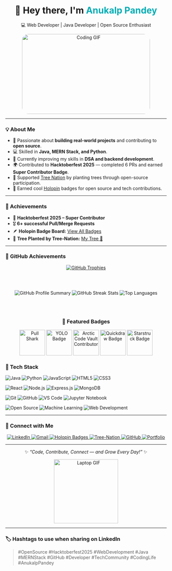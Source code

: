 <div align="center">

# 👋 Hey there, I'm <span style="color:#00ADB5;">Anukalp Pandey</span>  
💻 Web Developer | Java Developer | Open Source Enthusiast

<img src="https://media.giphy.com/media/qgQUggAC3Pfv687qPC/giphy.gif" width="400" height="250" alt="Coding GIF" style="border-radius: 20px;"/>

</div>

---

### 💡 **About Me**

- 🎯 Passionate about **building real-world projects** and contributing to **open source**.  
- 💻 Skilled in **Java, MERN Stack, and Python**.  
- 🌱 Currently improving my skills in **DSA and backend development**.  
- 🌍 Contributed to **Hacktoberfest 2025** — completed 6 PRs and earned **Super Contributor Badge**.  
- 🌳 Supported [Tree Nation](https://tree-nation.com/profile/anukalp-pandey) by planting trees through open-source participation.  
- 🏅 Earned cool [Holopin](https://www.holopin.io/@anukalp2804#badges) badges for open source and tech contributions.  

---


### 🏅 Achievements
- 🥇 **Hacktoberfest 2025 – Super Contributor**
- 🎖️ **6+ successful Pull/Merge Requests**
- 🪶 **Holopin Badge Board:** [View All Badges](https://www.holopin.io/@anukalp2804#badges)
- 🌿 **Tree Planted by Tree-Nation:** [My Tree 🌳](https://tree-nation.com/profile/anukalp-pandey)


---

### 🏅 **GitHub Achievements**

<div align="center">

<a href="https://github.com/anukalppandey">
  <img src="https://github-profile-trophy.vercel.app/?username=anukalppandey&theme=onedark&no-frame=true&margin-w=15&margin-h=15" alt="GitHub Trophies" />
</a>

<br/><br/>

<img src="https://github-profile-summary-cards.vercel.app/api/cards/profile-details?username=anukalppandey&theme=tokyonight" alt="GitHub Profile Summary"/>

<img src="https://github-readme-streak-stats.herokuapp.com/?user=anukalppandey&theme=tokyonight&hide_border=true" alt="GitHub Streak Stats"/>

<img src="https://github-readme-stats.vercel.app/api/top-langs/?username=anukalppandey&layout=compact&theme=tokyonight&hide_border=true" alt="Top Languages"/>

<br/><br/>

### 🦈 Featured Badges
<img src="https://github.githubassets.com/images/modules/profile/achievements/pull-shark-default.png" width="80" alt="Pull Shark"/> 
<img src="https://github.githubassets.com/images/modules/profile/achievements/yolo-default.png" width="80" alt="YOLO Badge"/>
<img src="https://github.githubassets.com/images/modules/profile/achievements/arctic-code-vault-contributor-default.png" width="80" alt="Arctic Code Vault Contributor"/> 
<img src="https://github.githubassets.com/images/modules/profile/achievements/quickdraw-default.png" width="80" alt="Quickdraw Badge"/>
<img src="https://github.githubassets.com/images/modules/profile/achievements/starstruck-default.png" width="80" alt="Starstruck Badge"/> 

</div>
 

### 🧰 Tech Stack

<p align="left">
  <!-- Languages -->
  <img src="https://img.shields.io/badge/Java-ED8B00?style=for-the-badge&logo=openjdk&logoColor=white" alt="Java" />
  <img src="https://img.shields.io/badge/Python-3776AB?style=for-the-badge&logo=python&logoColor=white" alt="Python" />
  <img src="https://img.shields.io/badge/JavaScript-F7DF1E?style=for-the-badge&logo=javascript&logoColor=black" alt="JavaScript" />
  <img src="https://img.shields.io/badge/HTML5-E34F26?style=for-the-badge&logo=html5&logoColor=white" alt="HTML5" />
  <img src="https://img.shields.io/badge/CSS3-1572B6?style=for-the-badge&logo=css3&logoColor=white" alt="CSS3" />
</p>

<p align="left">
  <!-- Frameworks & Libraries -->
  <img src="https://img.shields.io/badge/React-20232A?style=for-the-badge&logo=react&logoColor=61DAFB" alt="React" />
  <img src="https://img.shields.io/badge/Node.js-339933?style=for-the-badge&logo=node-dot-js&logoColor=white" alt="Node.js" />
  <img src="https://img.shields.io/badge/Express.js-000000?style=for-the-badge&logo=express&logoColor=white" alt="Express.js" />
  <img src="https://img.shields.io/badge/MongoDB-47A248?style=for-the-badge&logo=mongodb&logoColor=white" alt="MongoDB" />
</p>

<p align="left">
  <!-- Tools & Platforms -->
  <img src="https://img.shields.io/badge/Git-F05032?style=for-the-badge&logo=git&logoColor=white" alt="Git" />
  <img src="https://img.shields.io/badge/GitHub-181717?style=for-the-badge&logo=github&logoColor=white" alt="GitHub" />
  <img src="https://img.shields.io/badge/VS%20Code-0078d7?style=for-the-badge&logo=visual-studio-code&logoColor=white" alt="VS Code" />
  <img src="https://img.shields.io/badge/Jupyter-F37626?style=for-the-badge&logo=jupyter&logoColor=white" alt="Jupyter Notebook" />
</p>

<p align="left">
  <!-- Interests -->
  <img src="https://img.shields.io/badge/Open%20Source-3DA639?style=for-the-badge&logo=open-source-initiative&logoColor=white" alt="Open Source" />
  <img src="https://img.shields.io/badge/Machine%20Learning-102230?style=for-the-badge&logo=tensorflow&logoColor=orange" alt="Machine Learning" />
  <img src="https://img.shields.io/badge/Web%20Development-4285F4?style=for-the-badge&logo=google-chrome&logoColor=white" alt="Web Development" />
</p>

---

### 🤝 Connect with Me

<p align="center">
  <a href="https://linkedin.com/in/anukalp-pandey-55941b281" target="_blank">
    <img src="https://img.shields.io/badge/LinkedIn-0077B5?style=for-the-badge&logo=linkedin&logoColor=white" alt="LinkedIn" />
  </a>
  
  <a href="mailto:pandeyanukalp6@gmail.com">
    <img src="https://img.shields.io/badge/Gmail-D14836?style=for-the-badge&logo=gmail&logoColor=white" alt="Gmail" />
  </a>
  
  <a href="https://www.holopin.io/@anukalp2804#badges" target="_blank">
    <img src="https://img.shields.io/badge/Holopin-Badges-6f42c1?style=for-the-badge&logo=holopin&logoColor=white" alt="Holopin Badges" />
  </a>
  
  <a href="https://tree-nation.com/profile/anukalp-pandey" target="_blank">
    <img src="https://img.shields.io/badge/Tree%20Nation-🌳-3DA639?style=for-the-badge" alt="Tree-Nation" />
  </a>
  
  <a href="https://github.com/anukalp2804" target="_blank">
    <img src="https://img.shields.io/badge/GitHub-181717?style=for-the-badge&logo=github&logoColor=white" alt="GitHub" />
  </a>
  
  <a href="https://anukalp-portfolio.vercel.app/" target="_blank">
    <img src="https://img.shields.io/badge/Portfolio-000000?style=for-the-badge&logo=vercel&logoColor=white" alt="Portfolio" />
  </a>
</p>

---



<div align="center">

✨ *“Code, Contribute, Connect — and Grow Every Day!”* ✨  

<img src="https://media1.giphy.com/media/v1.Y2lkPTc5MGI3NjExbTl4NzNkcDBmMzl5cjYzcHhrbmZiMjhrcWF5Zjh1N3JmcXdxYWp1dyZlcD12MV9pbnRlcm5hbF9naWZfYnlfaWQmY3Q9Zw/CuuSHzuc0O166MRfjt/giphy.gif" width="200" alt="Laptop GIF"/>

</div>

---

### 🏷️ **Hashtags to use when sharing on LinkedIn**
> #OpenSource #Hacktoberfest2025 #WebDevelopment #Java #MERNStack #GitHub #Developer #TechCommunity #CodingLife #AnukalpPandey


